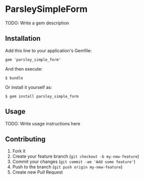 # ParsleySimpleForm

TODO: Write a gem description

## Installation

Add this line to your application's Gemfile:

    gem 'parsley_simple_form'

And then execute:

    $ bundle

Or install it yourself as:

    $ gem install parsley_simple_form

## Usage

TODO: Write usage instructions here

## Contributing

1. Fork it
2. Create your feature branch (`git checkout -b my-new-feature`)
3. Commit your changes (`git commit -am 'Add some feature'`)
4. Push to the branch (`git push origin my-new-feature`)
5. Create new Pull Request